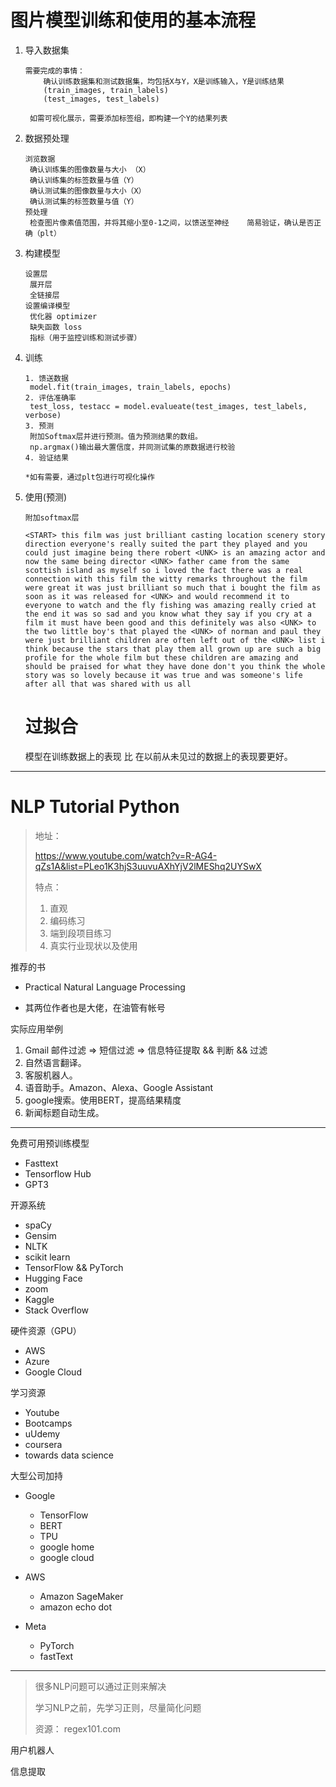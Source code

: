 # 图片模型训练和使用的基本流程

1. 导入数据集

   ```
   需要完成的事情：
       确认训练数据集和测试数据集，均包括X与Y，X是训练输入，Y是训练结果
       (train_images, train_labels)
       (test_images, test_labels)
   
   	如需可视化展示，需要添加标签组，即构建一个Y的结果列表
   ```

2. 数据预处理

   ```
   浏览数据
   	确认训练集的图像数量与大小 （X）
   	确认训练集的标签数量与值（Y）
   	确认测试集的图像数量与大小（X）
   	确认测试集的标签数量与值（Y）
   预处理
   	检查图片像素值范围，并将其缩小至0-1之间，以馈送至神经	简易验证，确认是否正确（plt）
   ```

3. 构建模型

   ```
   设置层
   	展开层
   	全链接层
   设置编译模型
   	优化器 optimizer
   	缺失函数 loss
   	指标（用于监控训练和测试步骤）
   ```

4. 训练

   ```
   1. 馈送数据
   	model.fit(train_images, train_labels, epochs)
   2. 评估准确率
   	test_loss, testacc = model.evalueate(test_images, test_labels, verbose)
   3. 预测
   	附加Softmax层并进行预测。值为预测结果的数组。
   	np.argmax()输出最大置信度，并同测试集的原数据进行校验
   4. 验证结果
   
   *如有需要，通过plt包进行可视化操作
   ```

5. 使用(预测)

   ```
   附加softmax层
   ```

   ```
   <START> this film was just brilliant casting location scenery story direction everyone's really suited the part they played and you could just imagine being there robert <UNK> is an amazing actor and now the same being director <UNK> father came from the same scottish island as myself so i loved the fact there was a real connection with this film the witty remarks throughout the film were great it was just brilliant so much that i bought the film as soon as it was released for <UNK> and would recommend it to everyone to watch and the fly fishing was amazing really cried at the end it was so sad and you know what they say if you cry at a film it must have been good and this definitely was also <UNK> to the two little boy's that played the <UNK> of norman and paul they were just brilliant children are often left out of the <UNK> list i think because the stars that play them all grown up are such a big profile for the whole film but these children are amazing and should be praised for what they have done don't you think the whole story was so lovely because it was true and was someone's life after all that was shared with us all
   ```

   # 过拟合
   
   模型在训练数据上的表现 比 在以前从未见过的数据上的表现要更好。

---

# NLP Tutorial Python

> 地址：
>
> https://www.youtube.com/watch?v=R-AG4-qZs1A&list=PLeo1K3hjS3uuvuAXhYjV2lMEShq2UYSwX
>
> 特点：
> 	1. 直观
> 	1. 编码练习
> 	1. 端到段项目练习
> 	1. 真实行业现状以及使用

推荐的书

- Practical Natural Language Processing

- 其两位作者也是大佬，在油管有帐号

实际应用举例

1. Gmail 邮件过滤 => 短信过滤 => 信息特征提取 && 判断 && 过滤
2. 自然语言翻译。
3. 客服机器人。
4. 语音助手。Amazon、Alexa、Google Assistant
5. google搜索。使用BERT，提高结果精度
6. 新闻标题自动生成。 

---

免费可用预训练模型

- Fasttext
- Tensorflow Hub
- GPT3

开源系统

- spaCy
- Gensim
- NLTK
- scikit learn
- TensorFlow && PyTorch
- Hugging Face
- zoom
- Kaggle
- Stack Overflow

硬件资源（GPU）

- AWS
- Azure
- Google Cloud

学习资源

- Youtube
- Bootcamps
- uUdemy
- coursera
- towards data science

大型公司加持

- Google
  - TensorFlow
  - BERT
  - TPU
  - google home
  - google cloud
- AWS
  - Amazon SageMaker 
  - amazon echo dot

- Meta
  - PyTorch
  - fastText

---

> 很多NLP问题可以通过正则来解决
>
> 学习NLP之前，先学习正则，尽量简化问题
>
> 资源： regex101.com

用户机器人



信息提取